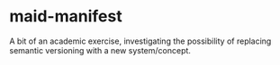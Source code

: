 # maid-manifest
A bit of an academic exercise, investigating the possibility of replacing semantic versioning with a new system/concept.
